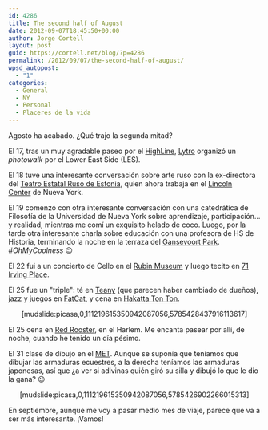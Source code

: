 ```yaml
---
id: 4286
title: The second half of August
date: 2012-09-07T18:45:50+00:00
author: Jorge Cortell
layout: post
guid: https://cortell.net/blog/?p=4286
permalink: /2012/09/07/the-second-half-of-august/
wpsd_autopost:
  - "1"
categories:
  - General
  - NY
  - Personal
  - Placeres de la vida
---
```

Agosto ha acabado. ¿Qué trajo la segunda mitad?

El 17, tras un muy agradable paseo por el <a title="https://www.thehighline.org" href="https://www.thehighline.org" target="_blank">HighLine</a>, <a title="https://www.lytro.com" href="https://www.lytro.com" target="_blank">Lytro</a> organizó un _photowalk_ por el Lower East Side (LES).

El 18 tuve una interesante conversación sobre arte ruso con la ex-directora del <a title="https://veneteater.ee/en" href="https://veneteater.ee/en" target="_blank">Teatro Estatal Ruso de Estonia</a>, quien ahora trabaja en el <a title="https://lc.lincolncenter.org" href="https://lc.lincolncenter.org" target="_blank">Lincoln Center</a> de Nueva York.

El 19 comenzó con otra interesante conversación con una catedrática de Filosofía de la Universidad de Nueva York sobre aprendizaje, participación... y realidad, mientras me comí un exquisito helado de coco. Luego, por la tarde otra interesante charla sobre educación con una profesora de HS de Historia, terminando la noche en la terraza del <a title="https://gansevoortparkrooftop.com" href="https://gansevoortparkrooftop.com" target="_blank">Gansevoort Park</a>. #_OhMyCoolness_ 😉

El 22 fui a un concierto de Cello en el <a title="https://www.rmanyc.org" href="https://www.rmanyc.org" target="_blank">Rubin Museum</a> y luego tecito en <a title="https://www.irvingfarm.com/index.cfm?c=3&s=1&pg=irvingplace.cfm" href="https://www.irvingfarm.com/index.cfm?c=3&s=1&pg=irvingplace.cfm" target="_blank">71 Irving Place</a>.

El 25 fue un "triple": té en <a title="https://www.teany.com" href="https://www.teany.com" target="_blank">Teany</a> (que parecen haber cambiado de dueños), jazz y juegos en <a title="https://www.fatcatmusic.org" href="https://www.fatcatmusic.org" target="_blank">FatCat</a>, y cena en <a title="https://www.tontonnyc.com" href="https://www.tontonnyc.com" target="_blank">Hakatta Ton Ton</a>.

<p style="text-align: center">
  [mudslide:picasa,0,111219615350942087056,5785428437916113617]
</p>

<p style="text-align: left">
  El 25 cena en <a title="https://redroosterharlem.com" href="https://redroosterharlem.com" target="_blank">Red Rooster</a>, en el Harlem. Me encanta pasear por allí, de noche, cuando he tenido un día pésimo.
</p>

<p style="text-align: left">
  El 31 clase de dibujo en el <a title="https://www.metmuseum.org" href="https://www.metmuseum.org" target="_blank">MET</a>. Aunque se suponía que teníamos que dibujar las armaduras ecuestres, a la derecha teníamos las armaduras japonesas, así que ¿a ver si adivinas quién giró su silla y dibujó lo que le dio la gana? 😉
</p>

<p style="text-align: center">
  [mudslide:picasa,0,111219615350942087056,5785426902266015313]
</p>

<p style="text-align: left">
  En septiembre, aunque me voy a pasar medio mes de viaje, parece que va a ser más interesante. ¡Vamos!
</p>